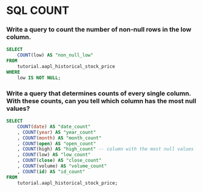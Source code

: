 # SQL COUNT

### Write a query to count the number of non-null rows in the low column.
```sql
SELECT
    COUNT(low) AS "non_null_low"
FROM
    tutorial.aapl_historical_stock_price
WHERE
    low IS NOT NULL;
```

### Write a query that determines counts of every single column. With these counts, can you tell which column has the most null values?
```sql
SELECT
    COUNT(date) AS "date_count"
    , COUNT(year) AS "year_count"
    , COUNT(month) AS "month_count"
    , COUNT(open) AS "open_count"
    , COUNT(high) AS "high_count" -- column with the most null values
    , COUNT(low) AS "low_count"
    , COUNT(close) AS "close_count"
    , COUNT(volume) AS "volume_count"
    , COUNT(id) AS "id_count"
FROM
    tutorial.aapl_historical_stock_price;
```